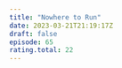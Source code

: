 ```yaml
---
title: "Nowhere to Run"
date: 2023-03-21T21:19:17Z
draft: false
episode: 65
rating.total: 22
---
```


